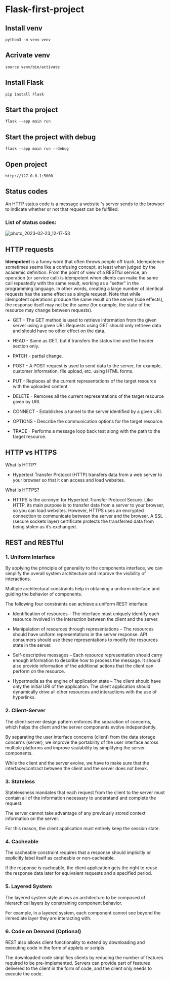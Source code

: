 # Flask-first-project

## Install venv
```
python3 -m venv venv
```
## Acrivate venv
```
source venv/bin/activate
```
## Install Flask
```
pip install Flask
```
## Start the project
```
flask --app main run
```
## Start the project with debug
```
flask --app main run --debug
```
## Open project
```
http://127.0.0.1:5000
```
## Status codes
An HTTP status code is a message a website 's server sends to the browser to indicate whether or not that request can be fulfilled. 
### List of status codes:
![photo_2023-02-23_12-17-53](https://user-images.githubusercontent.com/118758739/220894856-2a3bf5f1-897b-42e3-baa7-9eb39a4bdb4d.jpg)


## HTTP requests
**Idempotent** is a funny word that often throws people off track. Idempotence sometimes seems like a confusing concept, at least when judged by the academic definition. From the point of view of a RESTful service, an operation (or service call) is idempotent when clients can make the same call repeatedly with the same result, working as a "setter" in the programming language. In other words, creating a large number of identical requests has the same effect as a single request. Note that while idempotent operations produce the same result on the server (side effects), the response itself may not be the same (for example, the state of the resource may change between requests).

-	GET - The GET method is used to retrieve information from the given server using a given URI. Requests using GET should only retrieve data and should have no   other effect on the data.

-	HEAD - Same as GET, but it transfers the status line and the header section only.

- PATCH - partial change.

-	POST - A POST request is used to send data to the server, for example, customer information, file upload, etc. using HTML forms.

-	PUT - Replaces all the current representations of the target resource with the uploaded content.

-	DELETE - Removes all the current representations of the target resource given by URI.

-	CONNECT - Establishes a tunnel to the server identified by a given URI.

-	OPTIONS - Describe the communication options for the target resource.

-	TRACE - Performs a message loop back test along with the path to the target resource.

## HTTP vs HTTPS
What Is HTTP?
- Hypertext Transfer Protocol (HTTP) transfers data from a web server to your browser so that it can access and load websites. 

What Is HTTPS?
 - HTTPS is the acronym for Hypertext Transfer Protocol Secure. Like HTTP, its main purpose is to transfer data from a server to your browser, so you can load websites. 
However, HTTPS uses an encrypted connection to communicate between the server and the browser. A SSL (secure sockets layer) certificate protects the transferred data from being stolen as it’s exchanged. 

## REST and RESTful
### 1. Uniform Interface
By applying the principle of generality to the components interface, we can simplify the overall system architecture and improve the visibility of interactions.

Multiple architectural constraints help in obtaining a uniform interface and guiding the behavior of components.

The following four constraints can achieve a uniform REST interface:

- Identification of resources – The interface must uniquely identify each resource involved in the interaction between the client and the server.

- Manipulation of resources through representations – The resources should have uniform representations in the server response. API consumers should use these representations to modify the resources state in the server.

- Self-descriptive messages – Each resource representation should carry enough information to describe how to process the message. It should also provide information of the additional actions that the client can perform on the resource.

- Hypermedia as the engine of application state – The client should have only the initial URI of the application. The client application should dynamically drive all other resources and interactions with the use of hyperlinks.

### 2. Client-Server
The client-server design pattern enforces the separation of concerns, which helps the client and the server components evolve independently.

By separating the user interface concerns (client) from the data storage concerns (server), we improve the portability of the user interface across multiple platforms and improve scalability by simplifying the server components.

While the client and the server evolve, we have to make sure that the interface/contract between the client and the server does not break.

### 3. Stateless
Statelessness mandates that each request from the client to the server must contain all of the information necessary to understand and complete the request.

The server cannot take advantage of any previously stored context information on the server.

For this reason, the client application must entirely keep the session state.

### 4. Cacheable
The cacheable constraint requires that a response should implicitly or explicitly label itself as cacheable or non-cacheable.

If the response is cacheable, the client application gets the right to reuse the response data later for equivalent requests and a specified period.

### 5. Layered System
The layered system style allows an architecture to be composed of hierarchical layers by constraining component behavior.

For example, in a layered system, each component cannot see beyond the immediate layer they are interacting with.

### 6. Code on Demand (Optional)
REST also allows client functionality to extend by downloading and executing code in the form of applets or scripts.

The downloaded code simplifies clients by reducing the number of features required to be pre-implemented. Servers can provide part of features delivered to the client in the form of code, and the client only needs to execute the code.
